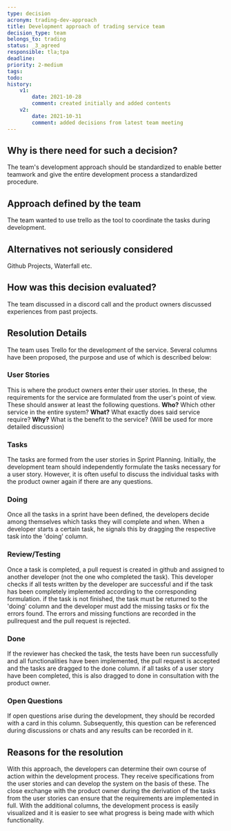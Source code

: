 ```yaml
---
type: decision
acronym: trading-dev-approach
title: Development approach of trading service team
decision_type: team
belongs_to: trading
status: _3_agreed
responsible: tla;tpa
deadline:
priority: 2-medium
tags: 
todo:
history:
    v1:
        date: 2021-10-28
        comment: created initially and added contents
    v2:
        date: 2021-10-31
        comment: added decisions from latest team meeting
---
```


## Why is there need for such a decision?

The team's development approach should be standardized to enable better teamwork and give the entire development process a standardized procedure.

## Approach defined by the team

The team wanted to use trello as the tool to coordinate the tasks during development. 

## Alternatives not seriously considered

Github Projects, Waterfall etc.

## How was this decision evaluated?

The team discussed in a discord call and the product owners discussed experiences from past projects.

## Resolution Details

The team uses Trello for the development of the service. Several columns have been proposed, the purpose and use of which is described below:

### User Stories
This is where the product owners enter their user stories. In these, the requirements for the service are formulated from the user's point of view. These should answer at least the following questions. **Who?** Which other service in the entire system? **What?** What exactly does said service require? **Why?** What is the benefit to the service? (Will be used for more detailed discussion)

### Tasks
The tasks are formed from the user stories in Sprint Planning. Initially, the development team should independently formulate the tasks necessary for a user story. However, it is often useful to discuss the individual tasks with the product owner again if there are any questions.

### Doing
Once all the tasks in a sprint have been defined, the developers decide among themselves which tasks they will complete and when. When a developer starts a certain task, he signals this by dragging the respective task into the 'doing' column.

### Review/Testing
Once a task is completed, a pull request is created in github and assigned to another developer (not the one who completed the task). This developer checks if all tests written by the developer are successful and if the task has been completely implemented according to the corresponding formulation. if the task is not finished, the task must be returned to the 'doing' column and the developer must add the missing tasks or fix the errors found. The errors and missing functions are recorded in the pullrequest and the pull request is rejected.

### Done
If the reviewer has checked the task, the tests have been run successfully and all functionalities have been implemented, the pull request is accepted and the tasks are dragged to the done column. if all tasks of a user story have been completed, this is also dragged to done in consultation with the product owner.

### Open Questions
If open questions arise during the development, they should be recorded with a card in this column. Subsequently, this question can be referenced during discussions or chats and any results can be recorded in it.


## Reasons for the resolution
With this approach, the developers can determine their own course of action within the development process. They receive specifications from the user stories and can develop the system on the basis of these. The close exchange with the product owner during the derivation of the tasks from the user stories can ensure that the requirements are implemented in full. With the additional columns, the development process is easily visualized and it is easier to see what progress is being made with which functionality.

